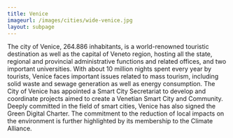```yaml
---
title: Venice
imageurl: /images/cities/wide-venice.jpg
layout: subpage
---
```

The city of Venice, 264.886 inhabitants, is a world-renowned touristic destination as well as the capital of Veneto region, hosting all the state, regional and provincial administrative functions and related offices, and two important universities. With about 10 million nights spent every year by tourists, Venice faces important issues related to mass tourism, including solid waste and sewage generation as well as energy consumption. The City of Venice has appointed a Smart City Secretariat to develop and coordinate projects aimed to create a Venetian Smart City and Community. Deeply committed in the field of smart cities, Venice has also signed the Green Digital Charter. The commitment to the reduction of local impacts on the environment is further highlighted by its membership to the Climate Alliance.
